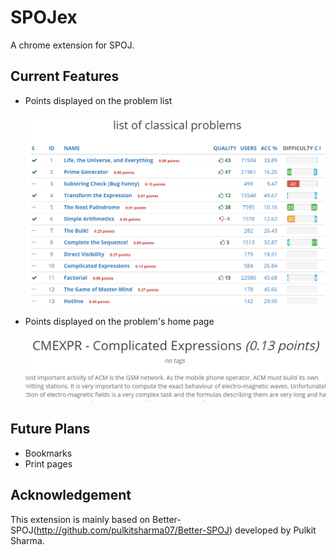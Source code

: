 SPOJex
===========

A chrome extension for SPOJ.

Current Features
--------------------
* Points displayed on the problem list

  ![Points displayed beside all problems](https://github.com/igarash1/Better-SPOJ/blob/master/ad_list.png "all classical problems")

* Points displayed on the problem's home page

  ![Points displayed on the Problem page](https://github.com/igarash1/Better-SPOJ/blob/master/ad_prob.png "problem page")

Future Plans
------------
* Bookmarks
* Print pages

Acknowledgement
-------------
This extension is mainly based on Better-SPOJ(http://github.com/pulkitsharma07/Better-SPOJ) developed by Pulkit Sharma.
